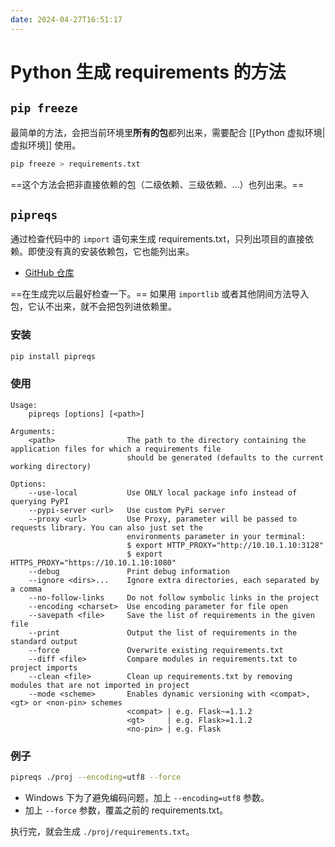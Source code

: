 ```yaml
---
date: 2024-04-27T16:51:17
---
```


# Python 生成 requirements 的方法

## `pip freeze`

最简单的方法，会把当前环境里**所有的包**都列出来，需要配合 [[Python 虚拟环境|虚拟环境]] 使用。

``` bash
pip freeze > requirements.txt
```

==这个方法会把非直接依赖的包（二级依赖、三级依赖、...）也列出来。==

## `pipreqs`

通过检查代码中的 `import` 语句来生成 requirements.txt，只列出项目的直接依赖。即使没有真的安装依赖包，它也能列出来。

- [GitHub 仓库](https://github.com/bndr/pipreqs)

==在生成完以后最好检查一下。== 如果用 `importlib` 或者其他阴间方法导入包，它认不出来，就不会把包列进依赖里。

### 安装

``` bash
pip install pipreqs
```

### 使用

```
Usage:
    pipreqs [options] [<path>]

Arguments:
    <path>                The path to the directory containing the application files for which a requirements file
                          should be generated (defaults to the current working directory)

Options:
    --use-local           Use ONLY local package info instead of querying PyPI
    --pypi-server <url>   Use custom PyPi server
    --proxy <url>         Use Proxy, parameter will be passed to requests library. You can also just set the
                          environments parameter in your terminal:
                          $ export HTTP_PROXY="http://10.10.1.10:3128"
                          $ export HTTPS_PROXY="https://10.10.1.10:1080"
    --debug               Print debug information
    --ignore <dirs>...    Ignore extra directories, each separated by a comma
    --no-follow-links     Do not follow symbolic links in the project
    --encoding <charset>  Use encoding parameter for file open
    --savepath <file>     Save the list of requirements in the given file
    --print               Output the list of requirements in the standard output
    --force               Overwrite existing requirements.txt
    --diff <file>         Compare modules in requirements.txt to project imports
    --clean <file>        Clean up requirements.txt by removing modules that are not imported in project
    --mode <scheme>       Enables dynamic versioning with <compat>, <gt> or <non-pin> schemes
                          <compat> | e.g. Flask~=1.1.2
                          <gt>     | e.g. Flask>=1.1.2
                          <no-pin> | e.g. Flask
```

### 例子

``` bash
pipreqs ./proj --encoding=utf8 --force
```

- Windows 下为了避免编码问题，加上 `--encoding=utf8` 参数。
- 加上 `--force` 参数，覆盖之前的 requirements.txt。

执行完，就会生成 `./proj/requirements.txt`。
